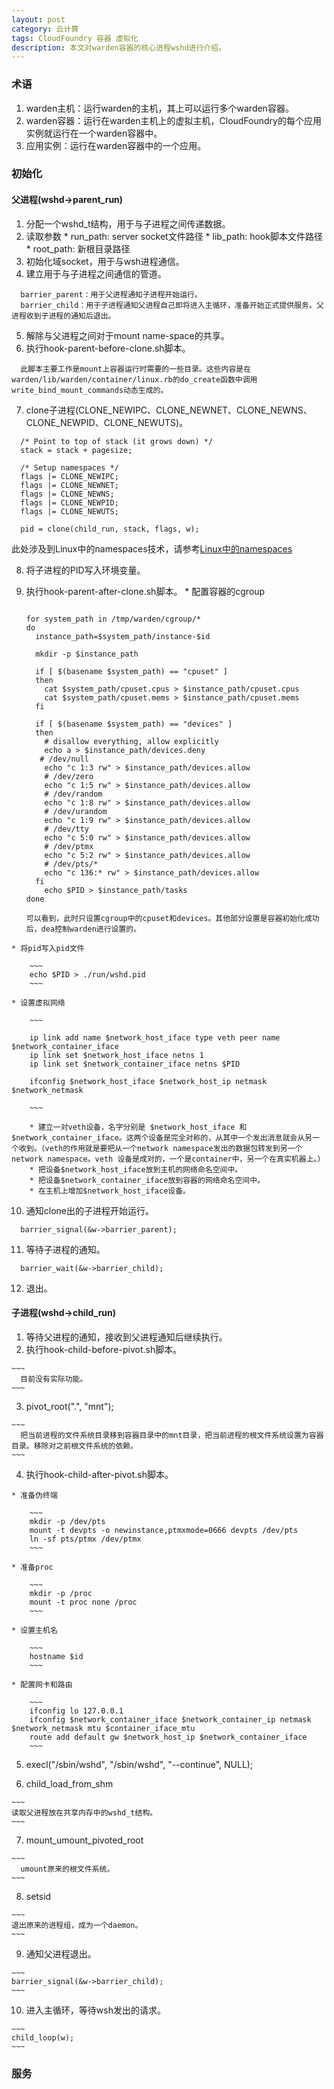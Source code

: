 ```yaml
---
layout: post
category: 云计算
tags: CloudFoundry 容器 虚拟化
description: 本文对warden容器的核心进程wshd进行介绍。
---
```


### 术语
  1. warden主机：运行warden的主机，其上可以运行多个warden容器。
  2. warden容器：运行在warden主机上的虚拟主机，CloudFoundry的每个应用实例就运行在一个warden容器中。
  3. 应用实例：运行在warden容器中的一个应用。

### 初始化

#### 父进程(wshd->parent_run)
  1. 分配一个wshd_t结构，用于与子进程之间传递数据。
  2. 读取参数
    * run_path: server socket文件路径
    * lib_path: hook脚本文件路径
    * root_path: 新根目录路径
  3. 初始化域socket，用于与wsh进程通信。
  4. 建立用于与子进程之间通信的管道。

  ~~~
	barrier_parent：用于父进程通知子进程开始运行。
	barrier_child：用于子进程通知父进程自己即将进入主循环，准备开始正式提供服务。父进程收到子进程的通知后退出。
  ~~~

  5. 解除与父进程之间对于mount name-space的共享。
  6. 执行hook-parent-before-clone.sh脚本。
  
  ~~~
	此脚本主要工作是mount上容器运行时需要的一些目录。这些内容是在warden/lib/warden/container/linux.rb的do_create函数中调用write_bind_mount_commands动态生成的。
  ~~~
  
  7. clone子进程(CLONE_NEWIPC、CLONE_NEWNET、CLONE_NEWNS、CLONE_NEWPID、CLONE_NEWUTS)。
  
  ~~~
	/* Point to top of stack (it grows down) */
	stack = stack + pagesize;

	/* Setup namespaces */
	flags |= CLONE_NEWIPC;
	flags |= CLONE_NEWNET;
	flags |= CLONE_NEWNS;
	flags |= CLONE_NEWPID;
	flags |= CLONE_NEWUTS;

	pid = clone(child_run, stack, flags, w);  
  ~~~
  
  此处涉及到Linux中的namespaces技术，请参考[Linux中的namespaces]

  8. 将子进程的PID写入环境变量。
  9. 执行hook-parent-after-clone.sh脚本。
    * 配置容器的cgroup
    
    	~~~
    	
		for system_path in /tmp/warden/cgroup/*
		do
		  instance_path=$system_path/instance-$id

		  mkdir -p $instance_path

		  if [ $(basename $system_path) == "cpuset" ]
		  then
		    cat $system_path/cpuset.cpus > $instance_path/cpuset.cpus
		    cat $system_path/cpuset.mems > $instance_path/cpuset.mems
		  fi

		  if [ $(basename $system_path) == "devices" ]
		  then
		    # disallow everything, allow explicitly
		    echo a > $instance_path/devices.deny
 		   # /dev/null
		    echo "c 1:3 rw" > $instance_path/devices.allow
		    # /dev/zero
		    echo "c 1:5 rw" > $instance_path/devices.allow
		    # /dev/random
		    echo "c 1:8 rw" > $instance_path/devices.allow
		    # /dev/urandom
		    echo "c 1:9 rw" > $instance_path/devices.allow
		    # /dev/tty
		    echo "c 5:0 rw" > $instance_path/devices.allow
		    # /dev/ptmx
		    echo "c 5:2 rw" > $instance_path/devices.allow
		    # /dev/pts/*
		    echo "c 136:* rw" > $instance_path/devices.allow
		  fi
		    echo $PID > $instance_path/tasks
		done
		
		可以看到，此时只设置cgroup中的cpuset和devices。其他部分设置是容器初始化成功后，dea控制warden进行设置的。
    	~~~
    	
    * 将pid写入pid文件
	
		~~~
		echo $PID > ./run/wshd.pid
		~~~
	
    * 设置虚拟网络

		~~~
		
		ip link add name $network_host_iface type veth peer name 		$network_container_iface
		ip link set $network_host_iface netns 1
		ip link set $network_container_iface netns $PID

		ifconfig $network_host_iface $network_host_ip netmask $network_netmask
		
		~~~
	
		* 建立一对veth设备，名字分别是 $network_host_iface 和 $network_container_iface。这两个设备是完全对称的，从其中一个发出消息就会从另一个收到。（veth的作用就是要把从一个network namespace发出的数据包转发到另一个network namespace。veth 设备是成对的，一个是container中，另一个在真实机器上。）
		* 把设备$network_host_iface放到主机的网络命名空间中。
		* 把设备$network_container_iface放到容器的网络命名空间中。
		* 在主机上增加$network_host_iface设备。


  10. 通知clone出的子进程开始运行。
  
  ~~~
  	barrier_signal(&w->barrier_parent);
  ~~~
  
  11. 等待子进程的通知。
  
  ~~~
  	barrier_wait(&w->barrier_child);
  ~~~
  
  12. 退出。
  
#### 子进程(wshd->child_run)

  1. 等待父进程的通知，接收到父进程通知后继续执行。
  2. 执行hook-child-before-pivot.sh脚本。
  
  	~~~
	  目前没有实际功能。
	~~~
  
  3. pivot_root(".", "mnt");
  
	~~~
	  把当前进程的文件系统目录移到容器目录中的mnt目录，把当前进程的根文件系统设置为容器目录。移除对之前根文件系统的依赖。
	~~~
  
  4. 执行hook-child-after-pivot.sh脚本。
  
    * 准备伪终端

		~~~
		mkdir -p /dev/pts
		mount -t devpts -o newinstance,ptmxmode=0666 devpts /dev/pts
		ln -sf pts/ptmx /dev/ptmx
		~~~

    * 准备proc

		~~~
		mkdir -p /proc
		mount -t proc none /proc
		~~~

    * 设置主机名

		~~~
		hostname $id
		~~~
  	
    * 配置网卡和路由

		~~~
		ifconfig lo 127.0.0.1
		ifconfig $network_container_iface $network_container_ip netmask $network_netmask mtu $container_iface_mtu
		route add default gw $network_host_ip $network_container_iface
		~~~
  
  5. execl("/sbin/wshd", "/sbin/wshd", "--continue", NULL);
  
  6. child_load_from_shm
  
	~~~
  	读取父进程放在共享内存中的wshd_t结构。
	~~~
  
  7. mount_umount_pivoted_root

	~~~
	  umount原来的根文件系统。
	~~~
    
  8. setsid
  
	~~~
  	退出原来的进程组，成为一个daemon。
	~~~
  
  9. 通知父进程退出。
  
	~~~
	barrier_signal(&w->barrier_child);
	~~~
  
  10. 进入主循环，等待wsh发出的请求。
  
	~~~
  	child_loop(w);
	~~~

### 服务


	
[Linux中的namespaces]: http://lsword.github.io/2013/09/20.html